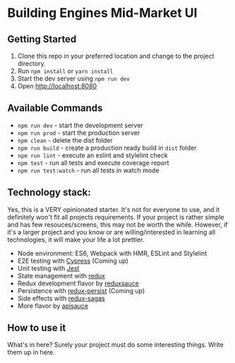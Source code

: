 # Building Engines Mid-Market UI

## Getting Started

1. Clone this repo in your preferred location and change to the project directory.
2. Run `npm install` or `yarn install`
3. Start the dev server using `npm run dev`
4. Open [http://localhost:8080](http://localhost:8080)

## Available Commands

- `npm run dev` - start the development server
- `npm run prod` - start the production server
- `npm clean` - delete the dist folder
- `npm run build` - create a production ready build in `dist` folder
- `npm run lint` - execute an eslint and stylelint check
- `npm test` - run all tests and execute coverage report
- `npm run test:watch` - run all tests in watch mode

## Technology stack:

Yes, this is a VERY opinionated starter. It's not for everyone to use, and it definitely won't fit all projects requirements. If your project is rather simple and has few resouces/screens, this may not be worth the while. However, if it's a larger project and you know or are willing/interested in learning all technologies, it will make your life a lot prettier.

 - Node environment: ES6, Webpack with HMR, ESLint and Stylelint
 - E2E testing with [Cypress](https://www.cypress.io/) (Coming up)
 - Unit testing with [Jest](https://facebook.github.io/jest/)
 - State management with [redux](https://redux.js.org/)
 - Redux development flavor by [reduxsauce](https://github.com/infinitered/reduxsauce)
 - Persistence with [redux-persist](https://github.com/rt2zz/redux-persist) (Coming up)
 - Side effects with [redux-sagas](https://github.com/redux-saga/redux-saga)
 - More flavor by [apisauce](https://github.com/infinitered/apisauce)

## How to use it

What's in here? Surely your project must do some interesting things. Write them up in here.
